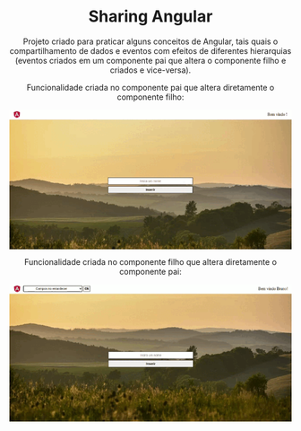 <h1 align="center">Sharing Angular</h1>

<p align="center">Projeto criado para praticar alguns conceitos de Angular, tais quais o compartilhamento de dados e eventos com efeitos de diferentes hierarquias (eventos criados em um componente pai que altera o componente filho e criados e vice-versa).</p>

<p align="center">Funcionalidade criada no componente pai que altera diretamente o componente filho:<p>

<div align="center">
  <img align="center" src="./src/assets/pai-para-filho.gif" alt= "funcionalidade de evento de pai para filho" />
</div>

<p align="center">Funcionalidade criada no componente filho que altera diretamente o componente pai:</p>

<div align="center">
  <img src="./src/assets/filho-para-pai.gif" alt= "funcionalidade de evento de filho para pai" />
</div>